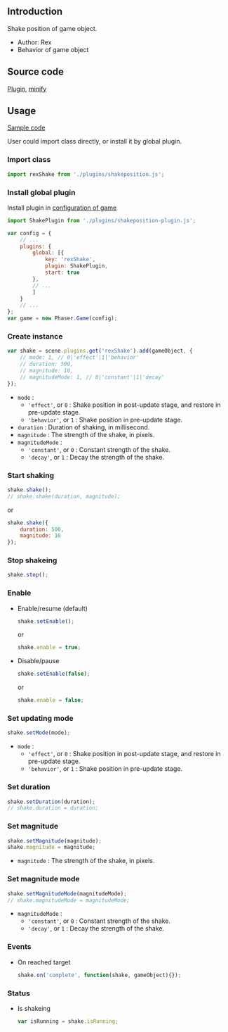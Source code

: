 ## Introduction

Shake position of game object.

- Author: Rex
- Behavior of game object

## Source code

[Plugin](https://github.com/rexrainbow/phaser3-rex-notes/blob/master/plugins/shakeposition-plugin.js), [minify](https://github.com/rexrainbow/phaser3-rex-notes/blob/master/plugins/dist/rexshakepositionplugin.min.js)

## Usage

[Sample code](https://github.com/rexrainbow/phaser3-rex-notes/tree/master/examples/shake)

User could import class directly, or install it by global plugin.

### Import class

```javascript
import rexShake from './plugins/shakeposition.js';
```

### Install global plugin

Install plugin in [configuration of game](game.md#configuration)

```javascript
import ShakePlugin from './plugins/shakeposition-plugin.js';

var config = {
    // ...
    plugins: {
        global: [{
            key: 'rexShake',
            plugin: ShakePlugin,
            start: true
        },
        // ...
        ]
    }
    // ...
};
var game = new Phaser.Game(config);
```

### Create instance

```javascript
var shake = scene.plugins.get('rexShake').add(gameObject, {
    // mode: 1, // 0|'effect'|1|'behavior'
    // duration: 500,
    // magnitude: 10,
    // magnitudeMode: 1, // 0|'constant'|1|'decay'
});
```

- `mode` :
    - `'effect'`, or `0` : Shake position in post-update stage, and restore in pre-update stage.
    - `'behavior'`, or `1` : Shake position in pre-update stage.
- `duration` : Duration of shaking, in millisecond.
- `magnitude` : The strength of the shake, in pixels.
- `magnitudeMode` :
    - `'constant'`, or `0` : Constant strength of the shake.
    - `'decay'`, or `1` : Decay the strength of the shake.

### Start shaking

```javascript
shake.shake();
// shake.shake(duration, magnitude);
```

or

```javascript
shake.shake({
    duration: 500,
    magnitude: 10
});
```

### Stop shakeing

```javascript
shake.stop();
```

### Enable

- Enable/resume (default)
    ```javascript
    shake.setEnable();
    ```
    or
    ```javascript
    shake.enable = true;
    ```
- Disable/pause
    ```javascript
    shake.setEnable(false);
    ```
    or
    ```javascript
    shake.enable = false;
    ```

### Set updating mode

```javascript
shake.setMode(mode);
```

- `mode` :
    - `'effect'`, or `0` : Shake position in post-update stage, and restore in pre-update stage.
    - `'behavior'`, or `1` : Shake position in pre-update stage.

### Set duration

```javascript
shake.setDuration(duration);
// shake.duration = duration;
```

### Set magnitude

```javascript
shake.setMagnitude(magnitude);
shake.magnitude = magnitude;
```

- `magnitude` : The strength of the shake, in pixels.

### Set magnitude mode

```javascript
shake.setMagnitudeMode(magnitudeMode);
// shake.magnitudeMode = magnitudeMode;
```

- `magnitudeMode` :
    - `'constant'`, or `0` : Constant strength of the shake.
    - `'decay'`, or `1` : Decay the strength of the shake.

### Events

- On reached target
    ```javascript
    shake.on('complete', function(shake, gameObject){});
    ```

### Status

- Is shakeing
    ```javascript
    var isRunning = shake.isRunning;
    ```
